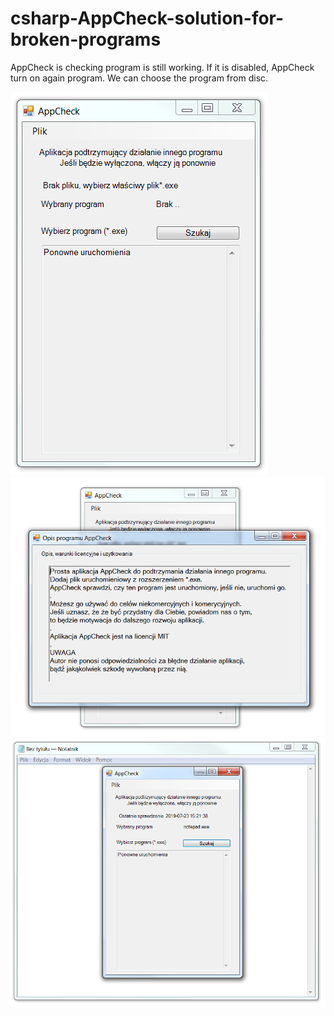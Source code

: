 # csharp-AppCheck-solution-for-broken-programs
AppCheck is checking program is still working. If it is disabled, AppCheck turn on again program. We can choose the program from disc.


![alt-text](https://github.com/edenlandpl/csharp-AppCheck-solution-for-broken-programs/blob/master/AppCheck.png)
![alt-text](https://github.com/edenlandpl/csharp-AppCheck-solution-for-broken-programs/blob/master/AppCheckMenu.png)
![alt-text](https://github.com/edenlandpl/csharp-AppCheck-solution-for-broken-programs/blob/master/AppCheckWorkingNotepad.png)
